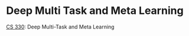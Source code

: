 # Deep Multi Task and Meta Learning

[CS 330](https://cs330.stanford.edu/#topics): Deep Multi-Task and Meta Learning
